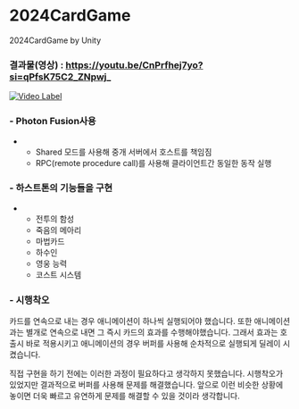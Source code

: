 # 2024CardGame
 2024CardGame by Unity
 
### 결과물(영상) : https://youtu.be/CnPrfhej7yo?si=qPfsK75C2_ZNpwj_
[![Video Label](http://img.youtube.com/vi/CnPrfhej7yo/0.jpg)](https://www.youtube.com/watch?v=CnPrfhej7yo)

### - Photon Fusion사용
- - Shared 모드를 사용해 중개 서버에서 호스트를 책임짐
  - RPC(remote procedure call)를 사용해 클라이언트간 동일한 동작 실행

### - 하스트톤의 기능들을 구현
- - 전투의 함성
  - 죽음의 메아리
  - 마법카드
  - 하수인
  - 영웅 능력
  - 코스트 시스템

### - 시행착오
카드를 연속으로 내는 경우 애니메이션이 하나씩 실행되어야 했습니다. 
또한 애니메이션과는 별개로 연속으로 내면 그 즉시 카드의 효과를 수행해야했습니다. 
그래서 효과는 호출시 바로 적용시키고 애니메이션의 경우 버퍼를 사용해 순차적으로 실행되게  딜레이 시켰습니다. 

직접 구현을 하기 전에는 이러한 과정이 필요하다고 생각하지 못했습니다. 
시행착오가 있었지만 결과적으로 버퍼를 사용해 문제를 해결했습니다. 
앞으로 이런 비슷한 상황에 놓이면 더욱 빠르고 유연하게 문제를 해결할 수 있을 것이라 생각합니다. 
